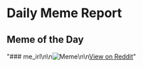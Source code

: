 # Daily Meme Report

## Meme of the Day
"### me_irl\n\n![Meme](https://i.redd.it/fbwrylbc2lod1.png)\n\n[View on Reddit](https://redd.it/1ffvigx)"
